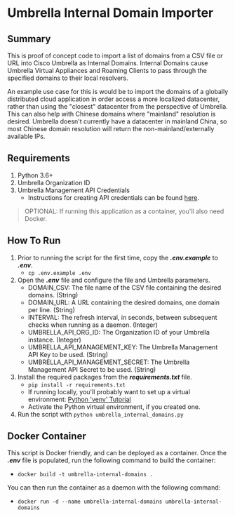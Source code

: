 # Umbrella Internal Domain Importer

## Summary

This is proof of concept code to import a list of domains from a CSV file or URL into Cisco Umbrella as Internal Domains.  Internal Domains cause Umbrella Virtual Appliances and Roaming Clients to pass through the specified domains to their local resolvers.

An example use case for this is would be to import the domains of a globally distributed cloud application in order access a more localized datacenter, rather than using the "closest" datacenter from the perspective of Umbrella.  This can also help with Chinese domains where "mainland" resolution is desired.  Umbrella doesn't currently have a datacenter in mainland China, so most Chinese domain resolution will return the non-mainland/externally available IPs.

## Requirements

1. Python 3.6+
2. Umbrella Organization ID
3. Umbrella Management API Credentials
    - Instructions for creating API credentials can be found [here](https://docs.umbrella.com/umbrella-api/docs/management-api-documentation).

> OPTIONAL: If running this application as a container, you'll also need Docker.

## How To Run

1. Prior to running the script for the first time, copy the ***.env.example*** to ***.env***.
    * ```cp .env.example .env```
2. Open the ***.env*** file and configure the file and Umbrella parameters.
    - DOMAIN_CSV: The file name of the CSV file containing the desired domains. (String)
    - DOMAIN_URL: A URL containing the desired domains, one domain per line. (String)
    - INTERVAL: The refresh interval, in seconds, between subsequent checks when running as a daemon. (Integer)
    - UMBRELLA_API_ORG_ID: The Organization ID of your Umbrella instance. (Integer)
    - UMBRELLA_API_MANAGEMENT_KEY: The Umbrella Management API Key to be used. (String)
    - UMBRELLA_API_MANAGEMENT_SECRET: The Umbrella Management API Secret to be used. (String)
2. Install the required packages from the ***requirements.txt*** file.
    * ```pip install -r requirements.txt```
    * If running locally, you'll probably want to set up a virtual environment: [Python 'venv' Tutorial](https://docs.python.org/3/tutorial/venv.html)
    * Activate the Python virtual environment, if you created one.
4. Run the script with ```python umbrella_internal_domains.py```

## Docker Container

This script is Docker friendly, and can be deployed as a container.  Once the ***.env*** file is populated, run the following command to build the container:

- ```docker build -t umbrella-internal-domains .```

You can then run the container as a daemon with the following command:

- ```docker run -d --name umbrella-internal-domains umbrella-internal-domains```
